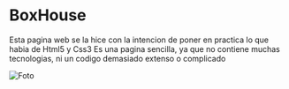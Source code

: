 # BoxHouse

Esta pagina web se la hice con la intencion de poner en practica lo que habia de Html5 y Css3
Es una pagina sencilla, ya que no contiene muchas tecnologias, ni un codigo demasiado extenso o complicado


![Foto](https://user-images.githubusercontent.com/66984715/147136942-f3ed8131-18a5-4ada-8024-5a244b8d5471.png)
